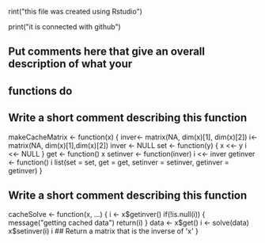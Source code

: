 rint("this file was created using Rstudio")


print("it is connected with github")
## Put comments here that give an overall description of what your
## functions do

## Write a short comment describing this function

makeCacheMatrix <- function(x) {
  inver<- matrix(NA, dim(x)[1], dim(x)[2])
  i<-  matrix(NA, dim(x)[1],dim(x)[2])
  inver <- NULL
  set <- function(y) {
    x <<- y
    i <<- NULL
  }
  get <- function() x
  setinver <- function(inver) i <<- inver
  getinver <- function() i
  list(set = set, get = get,
       setinver = setinver,
       getinver = getinver)
}


## Write a short comment describing this function

cacheSolve <- function(x, ...) 
{
  i <- x$getinver()
  if(!is.null(i)) 
  {
    message("getting cached data")
    return(i)
  }
  data <- x$get()
  i <- solve(data)
  x$setinver(i)
  i    ## Return a matrix that is the inverse of 'x'
}
